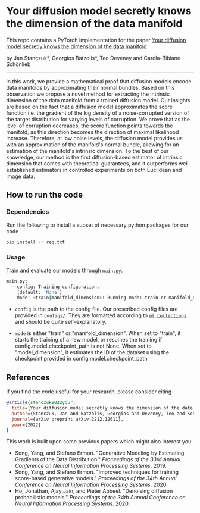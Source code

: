 # Your diffusion model secretly knows the dimension of the data manifold

This repo contains a PyTorch implementation for the paper [Your diffusion model secretly knows the dimension of the data manifold]([https://openreview.net/forum?id=PxTIG12RRHS](https://arxiv.org/abs/2212.12611))

by Jan Stanczuk*, Georgios Batzolis*, Teo Deveney and Carola-Bibiane Schönlieb

--------------------

In this work, we provide a mathematical proof that diffusion models encode data manifolds by approximating their normal bundles. Based on this observation we propose a novel method for extracting the intrinsic dimension of the data manifold from a trained diffusion model. Our insights are based on the fact that a diffusion model approximates the score function i.e. the gradient of the log density of a noise-corrupted version of the target distribution for varying levels of corruption. We prove that as the level of corruption decreases, the score function points towards the manifold, as this direction becomes the direction of maximal likelihood increase. Therefore, at low noise levels, the diffusion model provides us with an approximation of the manifold's normal bundle, allowing for an estimation of the manifold's intrinsic dimension. To the best of our knowledge, our method is the first diffusion-based estimator of intrinsic dimension that comes with theoretical guarantees, and it outperforms well-established estimators in controlled experiments on both Euclidean and image data.

## How to run the code

### Dependencies

Run the following to install a subset of necessary python packages for our code
```sh
pip install -r req.txt
```

### Usage

Train and evaluate our models through `main.py`.

```sh
main.py:
  --config: Training configuration.
    (default: 'None')
  --mode: <train|manifold_dimension>: Running mode: train or manifold_dimension
```

* `config` is the path to the config file. Our prescribed config files are provided in `configs/`. They are formatted according to [`ml_collections`](https://github.com/google/ml_collections) and should be quite self-explanatory.

* `mode` is either "train" or "manifold_dimension". When set to "train", it starts the training of a new model, or resumes the training if config.model.checkpoint_path is not None. When set to "model_dimension", it estimates the ID of the dataset using the checkpoint provided in config.model.checkpoint_path

## References

If you find the code useful for your research, please consider citing
```bib
@article{stanczuk2022your,
  title={Your diffusion model secretly knows the dimension of the data manifold},
  author={Stanczuk, Jan and Batzolis, Georgios and Deveney, Teo and Sch{\"o}nlieb, Carola-Bibiane},
  journal={arXiv preprint arXiv:2212.12611},
  year={2022}
}
```

This work is built upon some previous papers which might also interest you:

* Song, Yang, and Stefano Ermon. "Generative Modeling by Estimating Gradients of the Data Distribution." *Proceedings of the 33rd Annual Conference on Neural Information Processing Systems*. 2019.
* Song, Yang, and Stefano Ermon. "Improved techniques for training score-based generative models." *Proceedings of the 34th Annual Conference on Neural Information Processing Systems*. 2020.
* Ho, Jonathan, Ajay Jain, and Pieter Abbeel. "Denoising diffusion probabilistic models." *Proceedings of the 34th Annual Conference on Neural Information Processing Systems*. 2020.

